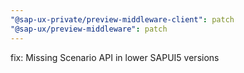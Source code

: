 ```yaml
---
"@sap-ux-private/preview-middleware-client": patch
"@sap-ux/preview-middleware": patch
---
```


fix: Missing Scenario API in lower SAPUI5 versions
